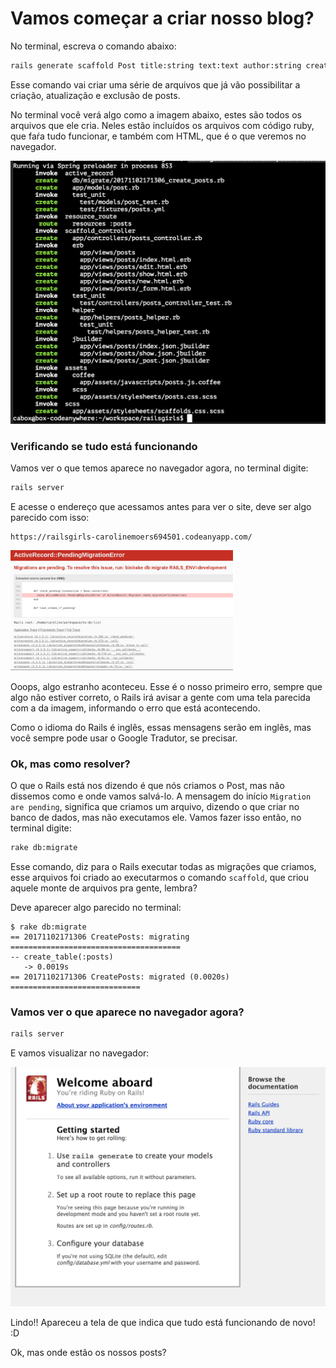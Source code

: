 # Vamos começar a criar nosso blog?

No terminal, escreva o comando abaixo:

```sh
rails generate scaffold Post title:string text:text author:string created_date:datetime published_date:datetime
```
Esse comando vai criar uma série de arquivos que já vão possibilitar a criação, atualização e exclusão de posts.

No terminal você verá algo como a imagem abaixo, estes são todos os arquivos que ele cria. Neles estão incluídos os arquivos com código ruby, que faŕa tudo funcionar, e também com HTML, que é o que veremos no navegador.

![Arquivos](../images/rails/arquivos_blog.png)

### Verificando se tudo está funcionando

Vamos ver o que temos aparece no navegador agora, no terminal digite:

```sh
rails server
```

E acesse o endereço que acessamos antes para ver o site, deve ser algo parecido com isso:

```
https://railsgirls-carolinemoers694501.codeanyapp.com/
```

![Erro](images/rails/erro_migracao.png)

Ooops, algo estranho aconteceu. Esse é o nosso primeiro erro, sempre que algo não estiver correto, o Rails irá avisar a gente com uma tela parecida com a da imagem, informando o erro que está acontecendo.

Como o idioma do Rails é inglês, essas mensagens serão em inglês, mas você sempre pode usar o Google Tradutor, se precisar.

### Ok, mas como resolver?

O que o Rails está nos dizendo é que nós criamos o Post, mas não dissemos como e onde vamos salvá-lo. A mensagem do início `Migration are pending`, significa que criamos um arquivo, dizendo o que criar no banco de dados, mas não executamos ele. Vamos fazer isso então, no terminal digite:

```sh
rake db:migrate
```

Esse comando, diz para o Rails executar todas as migrações que criamos, esse arquivos foi criado ao executarmos o comando `scaffold`, que criou aquele monte de arquivos pra gente, lembra?

Deve aparecer algo parecido no terminal:
```
$ rake db:migrate
== 20171102171306 CreatePosts: migrating ======================================
-- create_table(:posts)
   -> 0.0019s
== 20171102171306 CreatePosts: migrated (0.0020s) =============================
```

### Vamos ver o que aparece no navegador agora?

```sh
rails server
```

E vamos visualizar no navegador:

![Blog funcionando](images/rails/app_inicial.png)

Lindo!! Apareceu a tela de que indica que tudo está funcionando de novo! :D

Ok, mas onde estão os nossos posts?
